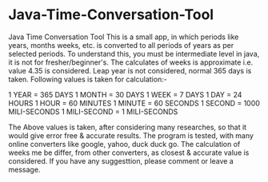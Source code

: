 # Java-Time-Conversation-Tool
Java Time Conversation Tool
This is a small app, in which periods like years, months weeks, etc. is converted to all periods of years as per selected periods.
To understand this, you must be intermediate level in java, it is not for fresher/beginner's.
The calculates of weeks is approximate i.e. value 4.35 is considered.
Leap year is not considered, normal 365 days is taken.
Following values is taken for calculation:-

1 YEAR = 365 DAYS
1 MONTH = 30 DAYS
1 WEEK = 7 DAYS
1 DAY = 24 HOURS
1 HOUR = 60 MINUTES
1 MINUTE = 60 SECONDS
1 SECOND = 1000 MILI-SECONDS
1 MILI-SECOND = 1 MILI-SECONDS

The Above values is taken, after considering many researches, so that it would give error free & accurate results.
The program is tested, with many online converters like google, yahoo, duck duck go.
The calculation of weeks me be differ, from other converters, as closest & accurate value is considered.
If you have any suggesttion, please comment or leave a message.
